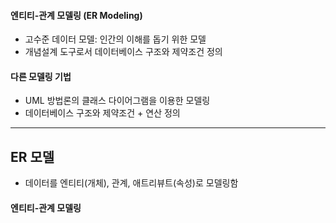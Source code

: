 #### 엔티티-관계 모델링 (ER Modeling)
* 고수준 데이터 모델: 인간의 이해를 돕기 위한 모델
* 개념설계 도구로서 데이터베이스 구조와 제약조건 정의

#### 다른 모델링 기법
* UML 방법론의 클래스 다이어그램을 이용한 모델링
* 데이터베이스 구조와 제약조건 + 연산 정의

-----
## ER 모델
* 데이터를 엔티티(개체), 관계, 애트리뷰트(속성)로 모델링함

#### 엔티티-관계 모델링
